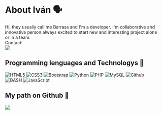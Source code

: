 # About Iván 🗣️
Hi, they usually call me Barrasa and I'm a developer. I'm collaborative and innovative person always excited to start new and interesting project alone or in a team.
<span>
 <br>
 Contact: <br>
<a href="mailto:contact@barrasa.dev">
<img src="https://img.shields.io/badge/-%F0%9F%93%AD%20contact%40barrasa.dev-white"/>
    </a>

## Programming lenguages and Technologys 🐍
![HTML5](https://img.shields.io/badge/HTML5-E34F26?style=for-the-badge&logo=html5&logoColor=white)
![CSS3](https://img.shields.io/badge/CSS3-1572B6?style=for-the-badge&logo=css3&logoColor=white)
![Bootstrap](https://img.shields.io/badge/Bootstrap-563D7C?style=for-the-badge&logo=bootstrap&logoColor=white)
![Python](https://img.shields.io/badge/Python-306998?style=for-the-badge&logo=python&logoColor=FFFF00)
![PHP](https://img.shields.io/badge/PHP-484c89?style=for-the-badge&logo=php&logoColor=white&logoColor=black)
![MySQL](https://img.shields.io/badge/-MySQL-orange?style=for-the-badge&logo=mysql&logoColor=000)
![Github](https://img.shields.io/badge/-GITHUB-black?style=for-the-badge&logo=Github&logoColor=fff)
![BASH](https://img.shields.io/badge/Bash%20-%23121011.svg?style=for-the-badge&logo=gnu-bash&logoColor=lime)
![JavaScript](https://img.shields.io/badge/JavaScript-FFFF00?style=for-the-badge&logo=javascript&logoColor=black)
## My path on Github 🌊
![](https://github-readme-stats.vercel.app/api?username=barrasadev&show_icons=true&count_private=true)

<!--START_SECTION:waka-->
<!--END_SECTION:waka-->
